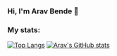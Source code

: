 <!-- <img align="top" height="600px" src="https://imgs.search.brave.com/uVvObM0nBghThLwAYpcv4D-GcA8eSWI2y5LeLVb51LU/rs:fit:1200:622:1/g:ce/aHR0cHM6Ly9pbWFn/ZXMuY3JlYXRpdmVt/YXJrZXQuY29tLzAu/MS4wL3BzLzExNjY1/NDU1LzE4MjAvNjIy/L20xL2Zwbncvd20x/L3F5bmJvOWhnZmN3/Zm9zbmlsNmFwcmpq/cml4eXdvZml5ZDVy/d3BxZDE0b2NjbG93/eGFsNHlxeWNsNXR5/czVqbmYtLmpwZz8x/NjQyMTgyODYyJnM9/NGQxOTZlYjNlMjMy/NDI4NDJmZjg3ZTkw/MzA1NjE1Zjc" /> -->

### Hi, I'm Arav Bende 👋

### My stats:
[![Top Langs](https://github-readme-stats.vercel.app/api/top-langs/?username=AravBende&show_icons=true&theme=dark)](https://github.com/AravBende/github-readme-stats) [![Arav's GitHub stats](https://github-readme-stats.vercel.app/api?username=AravBende&show_icons=true&theme=dark)](https://github.com/AravBende/github-readme-stats)

<!--
**AravBende/AravBende** is a ✨ _special_ ✨ repository because its `README.md` (this file) appears on your GitHub profile.

Here are some ideas to get you started:

- 🔭 I’m currently working on ...
- 🌱 I’m currently learning Python
- 👯 I’m looking to collaborate on ...
- 🤔 I’m looking for help with ...
- 💬 Ask me about ...
- 📫 How to reach me: ...
- 😄 Pronouns: ...
- ⚡ Fun fact: ...
-->
